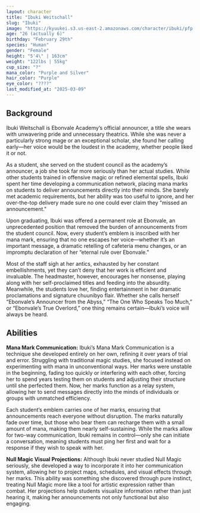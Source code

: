 ```yaml
---
layout: character
title: "Ibuki Weitschall"
slug: "Ibuki"
image: "https://kyuukei.s3.us-east-2.amazonaws.com/character/ibuki/pfp.png"
age: "26 (actually 6)"
birthday: "February 29th"
species: "Human"
gender: "Female"
height: "5'4\" | 163cm"
weight: "122lbs | 55kg"
cup_size: "?"
mana_color: "Purple and Silver"
hair_color: "Purple"
eye_color: "????"
last_modified_at: "2025-03-09"
---
```


## Background

Ibuki Weitschall is Ebonvale Academy’s official announcer, a title she wears with unwavering pride and unnecessary theatrics. While she was never a particularly strong mage or an exceptional scholar, she found her calling early—her voice would be the loudest in the academy, whether people liked it or not.

As a student, she served on the student council as the academy’s announcer, a job she took far more seriously than her actual studies. While other students trained in offensive magic or refined elemental spells, Ibuki spent her time developing a communication network, placing mana marks on students to deliver announcements directly into their minds. She barely met academic requirements, but her ability was too useful to ignore, and her over-the-top delivery made sure no one could ever claim they "missed an announcement."

Upon graduating, Ibuki was offered a permanent role at Ebonvale, an unprecedented position that removed the burden of announcements from the student council. Now, every student’s emblem is inscribed with her mana mark, ensuring that no one escapes her voice—whether it’s an important message, a dramatic retelling of cafeteria menu changes, or an impromptu declaration of her “eternal rule over Ebonvale.”

Most of the staff sigh at her antics, exhausted by her constant embellishments, yet they can’t deny that her work is efficient and invaluable. The headmaster, however, encourages her nonsense, playing along with her self-proclaimed titles and feeding into the absurdity. Meanwhile, the students love her, finding entertainment in her dramatic proclamations and signature chuunibyo flair. Whether she calls herself “Ebonvale’s Announcer from the Abyss,” “The One Who Speaks Too Much,” or “Ebonvale’s True Overlord,” one thing remains certain—Ibuki’s voice will always be heard.

## Abilities

**Mana Mark Communication:**
Ibuki’s Mana Mark Communication is a technique she developed entirely on her own, refining it over years of trial and error. Struggling with traditional magic studies, she focused instead on experimenting with mana in unconventional ways. Her marks were unstable in the beginning, fading too quickly or interfering with each other, forcing her to spend years testing them on students and adjusting their structure until she perfected them. Now, her marks function as a relay system, allowing her to send messages directly into the minds of individuals or groups with unmatched efficiency.

Each student’s emblem carries one of her marks, ensuring that announcements reach everyone without disruption. The marks naturally fade over time, but those who bear them can recharge them with a small amount of mana, making them nearly self-sustaining. While the marks allow for two-way communication, Ibuki remains in control—only she can initiate a conversation, meaning students must ping her first and wait for a response if they wish to speak with her.

**Null Magic Visual Projections:**
Although Ibuki never studied Null Magic seriously, she developed a way to incorporate it into her communication system, allowing her to project maps, schedules, and visual effects through her marks. This ability was something she discovered through pure instinct, treating Null Magic more like a tool for artistic expression rather than combat. Her projections help students visualize information rather than just hearing it, making her announcements not only functional but also engaging.
